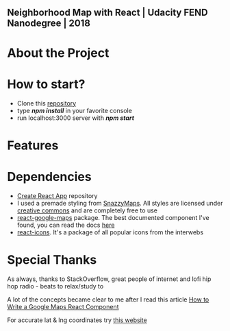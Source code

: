 ## Neighborhood Map with React | Udacity FEND Nanodegree | 2018

# About the Project
# How to start?

* Clone this [repository](https://github.com/soyaposeidon/FEND-Neighborhood-MapApp-React.git)
* type **_npm install_** in your favorite console
* run localhost:3000 server with **_npm start_**
# Features 


# Dependencies

* [Create React App](https://github.com/facebook/create-react-app) repository
* I used a premade styling from [SnazzyMaps](https://snazzymaps.com/style/6618/cladme). All styles are licensed under [creative commons](https://creativecommons.org/publicdomain/zero/1.0/) and are completely free to use
* [react-google-maps](https://github.com/tomchentw/react-google-maps) package. The best documented component I've found, you can read the docs [here](https://tomchentw.github.io/react-google-maps/)
* [react-icons](https://github.com/react-icons/react-icons). It's a package of all popular icons from the interwebs

# Special Thanks

As always, thanks to StackOverflow, great people of internet and lofi hip hop radio - beats to relax/study to

A lot of the concepts became clear to me after I read this article [How to Write a Google Maps React Component](https://www.fullstackreact.com/articles/how-to-write-a-google-maps-react-component/)

For accurate lat & lng coordinates try [this website](https://www.gps-latitude-longitude.com)